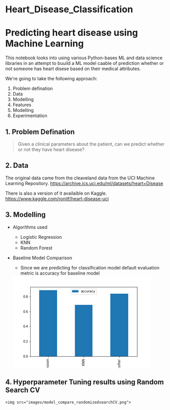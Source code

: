 # Heart_Disease_Classification

# Predicting heart disease using Machine Learning

This notebook looks into using various Python-bases ML and data science libraries in an attempt to buuild a ML model caable of prediction whether or not someone has heart disese based on their medical attributes.

We're going to take the following approach:
1. Problem defination
2. Data
3. Modelling
4. Features
5. Modelling
6. Experimentation

## 1. Problem Defination

> Given a clinical parameters about the patient, can we predict whether or not they have heart disease?

## 2. Data

The original data came from the cleaveland data from the UCI Machine Learning Repository. https://archive.ics.uci.edu/ml/datasets/heart+Disease

There is also a version of it availaible on Kaggle. 
https://www.kaggle.com/ronitf/heart-disease-uci

## 3. Modelling

* Algorithms used
  * Logistic Regression
  * KNN
  * Random Forest

* Baseline Model Comparison
  * Since we are predicting for classification model default evaluation metric is accuracy for baseline model
  
  <img src="images/baseline_model_comparison.png">

## 4. Hyperparameter Tuning results using Random Search CV
    
    <img src="images/model_compare_randomizedsearchCV.png">
  
    
